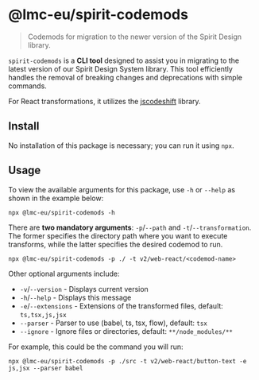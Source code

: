 # @lmc-eu/spirit-codemods

> Codemods for migration to the newer version of the Spirit Design library.

`spirit-codemods` is a **CLI tool** designed to assist you in migrating to the latest version of our Spirit Design System library. This tool efficiently handles the removal of breaking changes and deprecations with simple commands.

For React transformations, it utilizes the [jscodeshift][jscodeshift] library.

## Install

No installation of this package is necessary; you can run it using `npx`.

## Usage

To view the available arguments for this package, use `-h` or `--help` as shown in the example below:

```shell
npx @lmc-eu/spirit-codemods -h
```

There are **two mandatory arguments**: `-p`/`--path` and `-t`/`--transformation`.
The former specifies the directory path where you want to execute transforms, while the latter specifies the desired codemod to run.

```shell
npx @lmc-eu/spirit-codemods -p ./ -t v2/web-react/<codemod-name>
```

Other optional arguments include:

- `-v`/`--version` - Displays current version
- `-h`/`--help` - Displays this message
- `-e`/`--extensions` - Extensions of the transformed files, default: `ts,tsx,js,jsx`
- `--parser` - Parser to use (babel, ts, tsx, flow), default: `tsx`
- `--ignore` - Ignore files or directories, default: `**/node_modules/**`

For example, this could be the command you will run:

```shell
npx @lmc-eu/spirit-codemods -p ./src -t v2/web-react/button-text -e js,jsx --parser babel
```

[jscodeshift]: https://github.com/facebook/jscodeshift
